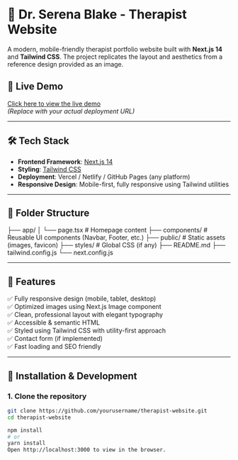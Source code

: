# 🧠 Dr. Serena Blake - Therapist Website

A modern, mobile-friendly therapist portfolio website built with **Next.js 14** and **Tailwind CSS**. The project replicates the layout and aesthetics from a reference design provided as an image.

## 📸 Live Demo

[Click here to view the live demo](https://your-deployed-site-link.com)  
*(Replace with your actual deployment URL)*

---

## 🛠️ Tech Stack

- **Frontend Framework**: [Next.js 14](https://nextjs.org/)
- **Styling**: [Tailwind CSS](https://tailwindcss.com/)
- **Deployment**: Vercel / Netlify / GitHub Pages (any platform)
- **Responsive Design**: Mobile-first, fully responsive using Tailwind utilities

---

## 📁 Folder Structure

├── app/
│ └── page.tsx # Homepage content
├── components/ # Reusable UI components (Navbar, Footer, etc.)
├── public/ # Static assets (images, favicon)
├── styles/ # Global CSS (if any)
├── README.md
├── tailwind.config.js
└── next.config.js

---

## 🧩 Features

✅ Fully responsive design (mobile, tablet, desktop)  
✅ Optimized images using Next.js Image component  
✅ Clean, professional layout with elegant typography  
✅ Accessible & semantic HTML  
✅ Styled using Tailwind CSS with utility-first approach  
✅ Contact form (if implemented)  
✅ Fast loading and SEO friendly

---

## 🧪 Installation & Development

### 1. Clone the repository

```bash
git clone https://github.com/yourusername/therapist-website.git
cd therapist-website

npm install
# or
yarn install
Open http://localhost:3000 to view in the browser.
